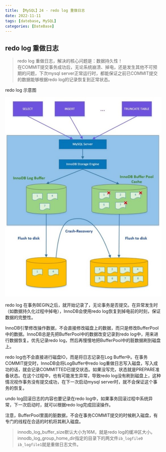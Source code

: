 ```yaml
---
title: 【MySQL】24 - redo log 重做日志
date: 2022-11-11
tags: [datebase, MySQL]
categories: [DateBase]
---
```



## redo log 重做日志

> redo log 重做日志，解决的核心问题是：数据持久性！  
> 在COMMIT提交事务成功后，无论系统崩溃、掉电，还是发生其他不可预期的问题，下次mysql server正常运行时，都能保证之前已COMMIT提交的数据能够根据redo log的记录恢复到正常状态。


redo log 示意图

![](/post_images/posts/Database/MySQL/redolog.jpg "redo log")


redo log 在事务BEGIN之后，就开始记录了，无论事务是否提交。在异常发生时（如数据持久化过程中掉电），InnoDB会使用redo log恢复到掉电前的时刻，保证数据的完整性。

InnoDB引擎修改操作数据，不会直接修改磁盘上的数据，而只是修改BufferPool中的数据。InnoDB总是先把BufferPool中的数据改变记录到redo log中，用来进行数据恢复。优先记录redo log，然后再慢慢地把BufferPool中的脏数据刷到磁盘上。

redo log也不会直接进行磁盘IO，而是将日志记录在Log Buffer中。在事务COMMIT提交时，InnoDB会将LogBuffer中redo log重做日志写入磁盘，写入成功的话，就会记录COMMITTED已提交状态。如果没写完，状态就是PREPARE准备状态。在这个过程中，也有可能发生异常，导致redo log没有刷到磁盘上，这种情况视作事务没有提交成功，在下一次启动mysql server时，就不会保证这个事务的恢复。

undo log回滚日志的内容也要记录在redo log中，如果事务回滚过程中系统异常，下一次启动时，就可以根据redo log完成回滚操作。

注意，BufferPool里面的脏数据，不会在事务COMMIT提交的时候刷入磁盘，有专门的线程在合适的时机将其刷入磁盘。

> innodb_log_buffer_size默认大小为16M，就是redo log的缓冲区大小。  
> innodb_log_group_home_dir指定的目录下的两文件`ib_logfile0  ib_logfile1`就是重做日志文件。
